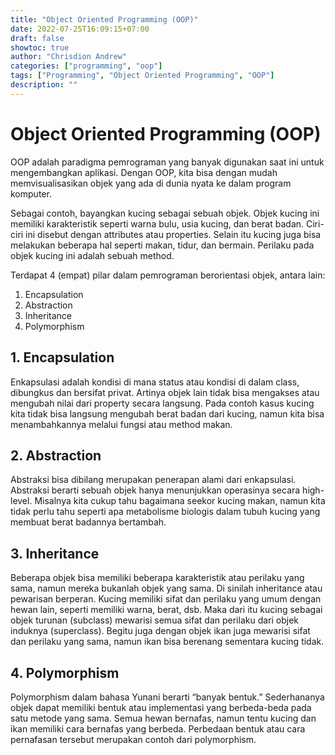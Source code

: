 ```yaml
---
title: "Object Oriented Programming (OOP)"
date: 2022-07-25T16:09:15+07:00
draft: false
showtoc: true
author: "Chrisdion Andrew"
categories: ["programming", "oop"]
tags: ["Programming", "Object Oriented Programming", "OOP"]
description: ""
---
```


# Object Oriented Programming (OOP)
OOP adalah paradigma pemrograman yang banyak digunakan saat ini untuk mengembangkan aplikasi. Dengan OOP, kita bisa dengan mudah memvisualisasikan objek yang ada di dunia nyata ke dalam program komputer.

Sebagai contoh, bayangkan kucing sebagai sebuah objek. Objek kucing ini memiliki karakteristik seperti warna bulu, usia kucing, dan berat badan. Ciri-ciri ini disebut dengan attributes atau properties. Selain itu kucing juga bisa melakukan beberapa hal seperti makan, tidur, dan bermain. Perilaku pada objek kucing ini adalah sebuah method.

Terdapat 4 (empat) pilar dalam pemrograman berorientasi objek, antara lain: 
1. Encapsulation 
2. Abstraction 
3. Inheritance 
4. Polymorphism

## 1. Encapsulation
Enkapsulasi adalah kondisi di mana status atau kondisi di dalam class, dibungkus dan bersifat privat. Artinya objek lain tidak bisa mengakses atau mengubah nilai dari property secara langsung. Pada contoh kasus kucing kita tidak bisa langsung mengubah berat badan dari kucing, namun kita bisa menambahkannya melalui fungsi atau method makan.

## 2. Abstraction
Abstraksi bisa dibilang merupakan penerapan alami dari enkapsulasi. Abstraksi berarti sebuah objek hanya menunjukkan operasinya secara high-level. Misalnya kita cukup tahu bagaimana seekor kucing makan, namun kita tidak perlu tahu seperti apa metabolisme biologis dalam tubuh kucing yang membuat berat badannya bertambah.

## 3. Inheritance
Beberapa objek bisa memiliki beberapa karakteristik atau perilaku yang sama, namun mereka bukanlah objek yang sama. Di sinilah inheritance atau pewarisan berperan. Kucing memiliki sifat dan perilaku yang umum dengan hewan lain, seperti memiliki warna, berat, dsb. Maka dari itu kucing sebagai objek turunan (subclass) mewarisi semua sifat dan perilaku dari objek induknya (superclass). Begitu juga dengan objek ikan juga mewarisi sifat dan perilaku yang sama, namun ikan bisa berenang sementara kucing tidak.

## 4. Polymorphism
Polymorphism dalam bahasa Yunani berarti “banyak bentuk.” Sederhananya objek dapat memiliki bentuk atau implementasi yang berbeda-beda pada satu metode yang sama. Semua hewan bernafas, namun tentu kucing dan ikan memiliki cara bernafas yang berbeda. Perbedaan bentuk atau cara pernafasan tersebut merupakan contoh dari polymorphism.




